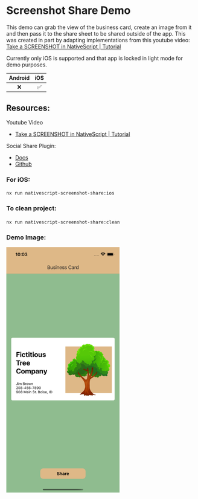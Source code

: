 # Screenshot Share Demo

This demo can grab the view of the business card, create an image from it and then pass it to the share sheet to be shared outside of the app. This was created in part by adapting implementations from this youtube video: [Take a SCREENSHOT in NativeScript | Tutorial](https://youtu.be/8iLR4swFhzw)

Currently only iOS is supported and that app is locked in light mode for demo purposes.

| Android |        iOS         |
| :-----: | :----------------: |
|   :x:   | :white_check_mark: |

## Resources:

Youtube Video

- [Take a SCREENSHOT in NativeScript | Tutorial](https://youtu.be/8iLR4swFhzw)

Social Share Plugin:

- [Docs](https://docs.nativescript.org/plugins/social-share.html)
- [Github](https://github.com/NativeScript/plugins/tree/main/packages/social-share)

### For iOS:

`nx run nativescript-screenshot-share:ios`

### To clean project:

`nx run nativescript-screenshot-share:clean`

### Demo Image:

<img width="300" height="650" src="demo.png"></img>
